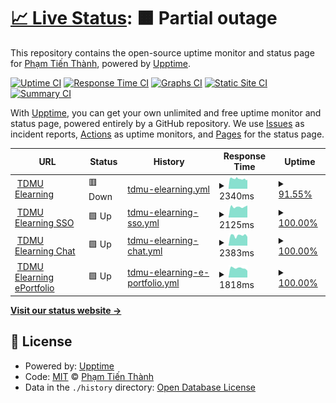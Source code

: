 # [📈 Live Status](https://status.pt-infra.net): <!--live status--> **🟧 Partial outage**

This repository contains the open-source uptime monitor and status page for [Phạm Tiến Thành](https://pt-infra.net), powered by [Upptime](https://github.com/upptime/upptime).

[![Uptime CI](https://github.com/tienthanh2509/pt-infra-status/workflows/Uptime%20CI/badge.svg)](https://github.com/tienthanh2509/pt-infra-status/actions?query=workflow%3A%22Uptime+CI%22)
[![Response Time CI](https://github.com/tienthanh2509/pt-infra-status/workflows/Response%20Time%20CI/badge.svg)](https://github.com/tienthanh2509/pt-infra-status/actions?query=workflow%3A%22Response+Time+CI%22)
[![Graphs CI](https://github.com/tienthanh2509/pt-infra-status/workflows/Graphs%20CI/badge.svg)](https://github.com/tienthanh2509/pt-infra-status/actions?query=workflow%3A%22Graphs+CI%22)
[![Static Site CI](https://github.com/tienthanh2509/pt-infra-status/workflows/Static%20Site%20CI/badge.svg)](https://github.com/tienthanh2509/pt-infra-status/actions?query=workflow%3A%22Static+Site+CI%22)
[![Summary CI](https://github.com/tienthanh2509/pt-infra-status/workflows/Summary%20CI/badge.svg)](https://github.com/tienthanh2509/pt-infra-status/actions?query=workflow%3A%22Summary+CI%22)

With [Upptime](https://upptime.js.org), you can get your own unlimited and free uptime monitor and status page, powered entirely by a GitHub repository. We use [Issues](https://github.com/tienthanh2509/pt-infra-status/issues) as incident reports, [Actions](https://github.com/tienthanh2509/pt-infra-status/actions) as uptime monitors, and [Pages](https://status.pt-infra.net) for the status page.

<!--start: status pages-->
<!-- This summary is generated by Upptime (https://github.com/upptime/upptime) -->
<!-- Do not edit this manually, your changes will be overwritten -->
<!-- prettier-ignore -->
| URL | Status | History | Response Time | Uptime |
| --- | ------ | ------- | ------------- | ------ |
| <img alt="" src="https://icons.duckduckgo.com/ip3/elearning.tdmu.edu.vn.ico" height="13"> [TDMU Elearning](https://elearning.tdmu.edu.vn) | 🟥 Down | [tdmu-elearning.yml](https://github.com/tienthanh2509/pt-infra-status/commits/HEAD/history/tdmu-elearning.yml) | <details><summary><img alt="Response time graph" src="./graphs/tdmu-elearning/response-time-week.png" height="20"> 2340ms</summary><br><a href="https://status.pt-infra.net/history/tdmu-elearning"><img alt="Response time 2850" src="https://img.shields.io/endpoint?url=https%3A%2F%2Fraw.githubusercontent.com%2Ftienthanh2509%2Fpt-infra-status%2FHEAD%2Fapi%2Ftdmu-elearning%2Fresponse-time.json"></a><br><a href="https://status.pt-infra.net/history/tdmu-elearning"><img alt="24-hour response time 2064" src="https://img.shields.io/endpoint?url=https%3A%2F%2Fraw.githubusercontent.com%2Ftienthanh2509%2Fpt-infra-status%2FHEAD%2Fapi%2Ftdmu-elearning%2Fresponse-time-day.json"></a><br><a href="https://status.pt-infra.net/history/tdmu-elearning"><img alt="7-day response time 2340" src="https://img.shields.io/endpoint?url=https%3A%2F%2Fraw.githubusercontent.com%2Ftienthanh2509%2Fpt-infra-status%2FHEAD%2Fapi%2Ftdmu-elearning%2Fresponse-time-week.json"></a><br><a href="https://status.pt-infra.net/history/tdmu-elearning"><img alt="30-day response time 3158" src="https://img.shields.io/endpoint?url=https%3A%2F%2Fraw.githubusercontent.com%2Ftienthanh2509%2Fpt-infra-status%2FHEAD%2Fapi%2Ftdmu-elearning%2Fresponse-time-month.json"></a><br><a href="https://status.pt-infra.net/history/tdmu-elearning"><img alt="1-year response time 2850" src="https://img.shields.io/endpoint?url=https%3A%2F%2Fraw.githubusercontent.com%2Ftienthanh2509%2Fpt-infra-status%2FHEAD%2Fapi%2Ftdmu-elearning%2Fresponse-time-year.json"></a></details> | <details><summary><a href="https://status.pt-infra.net/history/tdmu-elearning">91.55%</a></summary><a href="https://status.pt-infra.net/history/tdmu-elearning"><img alt="All-time uptime 96.92%" src="https://img.shields.io/endpoint?url=https%3A%2F%2Fraw.githubusercontent.com%2Ftienthanh2509%2Fpt-infra-status%2FHEAD%2Fapi%2Ftdmu-elearning%2Fuptime.json"></a><br><a href="https://status.pt-infra.net/history/tdmu-elearning"><img alt="24-hour uptime 91.01%" src="https://img.shields.io/endpoint?url=https%3A%2F%2Fraw.githubusercontent.com%2Ftienthanh2509%2Fpt-infra-status%2FHEAD%2Fapi%2Ftdmu-elearning%2Fuptime-day.json"></a><br><a href="https://status.pt-infra.net/history/tdmu-elearning"><img alt="7-day uptime 91.55%" src="https://img.shields.io/endpoint?url=https%3A%2F%2Fraw.githubusercontent.com%2Ftienthanh2509%2Fpt-infra-status%2FHEAD%2Fapi%2Ftdmu-elearning%2Fuptime-week.json"></a><br><a href="https://status.pt-infra.net/history/tdmu-elearning"><img alt="30-day uptime 93.26%" src="https://img.shields.io/endpoint?url=https%3A%2F%2Fraw.githubusercontent.com%2Ftienthanh2509%2Fpt-infra-status%2FHEAD%2Fapi%2Ftdmu-elearning%2Fuptime-month.json"></a><br><a href="https://status.pt-infra.net/history/tdmu-elearning"><img alt="1-year uptime 96.92%" src="https://img.shields.io/endpoint?url=https%3A%2F%2Fraw.githubusercontent.com%2Ftienthanh2509%2Fpt-infra-status%2FHEAD%2Fapi%2Ftdmu-elearning%2Fuptime-year.json"></a></details>
| <img alt="" src="https://icons.duckduckgo.com/ip3/sso.tdmu.edu.vn.ico" height="13"> [TDMU Elearning SSO](https://sso.tdmu.edu.vn) | 🟩 Up | [tdmu-elearning-sso.yml](https://github.com/tienthanh2509/pt-infra-status/commits/HEAD/history/tdmu-elearning-sso.yml) | <details><summary><img alt="Response time graph" src="./graphs/tdmu-elearning-sso/response-time-week.png" height="20"> 2125ms</summary><br><a href="https://status.pt-infra.net/history/tdmu-elearning-sso"><img alt="Response time 2094" src="https://img.shields.io/endpoint?url=https%3A%2F%2Fraw.githubusercontent.com%2Ftienthanh2509%2Fpt-infra-status%2FHEAD%2Fapi%2Ftdmu-elearning-sso%2Fresponse-time.json"></a><br><a href="https://status.pt-infra.net/history/tdmu-elearning-sso"><img alt="24-hour response time 2385" src="https://img.shields.io/endpoint?url=https%3A%2F%2Fraw.githubusercontent.com%2Ftienthanh2509%2Fpt-infra-status%2FHEAD%2Fapi%2Ftdmu-elearning-sso%2Fresponse-time-day.json"></a><br><a href="https://status.pt-infra.net/history/tdmu-elearning-sso"><img alt="7-day response time 2125" src="https://img.shields.io/endpoint?url=https%3A%2F%2Fraw.githubusercontent.com%2Ftienthanh2509%2Fpt-infra-status%2FHEAD%2Fapi%2Ftdmu-elearning-sso%2Fresponse-time-week.json"></a><br><a href="https://status.pt-infra.net/history/tdmu-elearning-sso"><img alt="30-day response time 1919" src="https://img.shields.io/endpoint?url=https%3A%2F%2Fraw.githubusercontent.com%2Ftienthanh2509%2Fpt-infra-status%2FHEAD%2Fapi%2Ftdmu-elearning-sso%2Fresponse-time-month.json"></a><br><a href="https://status.pt-infra.net/history/tdmu-elearning-sso"><img alt="1-year response time 2094" src="https://img.shields.io/endpoint?url=https%3A%2F%2Fraw.githubusercontent.com%2Ftienthanh2509%2Fpt-infra-status%2FHEAD%2Fapi%2Ftdmu-elearning-sso%2Fresponse-time-year.json"></a></details> | <details><summary><a href="https://status.pt-infra.net/history/tdmu-elearning-sso">100.00%</a></summary><a href="https://status.pt-infra.net/history/tdmu-elearning-sso"><img alt="All-time uptime 99.91%" src="https://img.shields.io/endpoint?url=https%3A%2F%2Fraw.githubusercontent.com%2Ftienthanh2509%2Fpt-infra-status%2FHEAD%2Fapi%2Ftdmu-elearning-sso%2Fuptime.json"></a><br><a href="https://status.pt-infra.net/history/tdmu-elearning-sso"><img alt="24-hour uptime 100.00%" src="https://img.shields.io/endpoint?url=https%3A%2F%2Fraw.githubusercontent.com%2Ftienthanh2509%2Fpt-infra-status%2FHEAD%2Fapi%2Ftdmu-elearning-sso%2Fuptime-day.json"></a><br><a href="https://status.pt-infra.net/history/tdmu-elearning-sso"><img alt="7-day uptime 100.00%" src="https://img.shields.io/endpoint?url=https%3A%2F%2Fraw.githubusercontent.com%2Ftienthanh2509%2Fpt-infra-status%2FHEAD%2Fapi%2Ftdmu-elearning-sso%2Fuptime-week.json"></a><br><a href="https://status.pt-infra.net/history/tdmu-elearning-sso"><img alt="30-day uptime 100.00%" src="https://img.shields.io/endpoint?url=https%3A%2F%2Fraw.githubusercontent.com%2Ftienthanh2509%2Fpt-infra-status%2FHEAD%2Fapi%2Ftdmu-elearning-sso%2Fuptime-month.json"></a><br><a href="https://status.pt-infra.net/history/tdmu-elearning-sso"><img alt="1-year uptime 99.91%" src="https://img.shields.io/endpoint?url=https%3A%2F%2Fraw.githubusercontent.com%2Ftienthanh2509%2Fpt-infra-status%2FHEAD%2Fapi%2Ftdmu-elearning-sso%2Fuptime-year.json"></a></details>
| <img alt="" src="https://icons.duckduckgo.com/ip3/chat.tdmu.edu.vn.ico" height="13"> [TDMU Elearning Chat](https://chat.tdmu.edu.vn) | 🟩 Up | [tdmu-elearning-chat.yml](https://github.com/tienthanh2509/pt-infra-status/commits/HEAD/history/tdmu-elearning-chat.yml) | <details><summary><img alt="Response time graph" src="./graphs/tdmu-elearning-chat/response-time-week.png" height="20"> 2383ms</summary><br><a href="https://status.pt-infra.net/history/tdmu-elearning-chat"><img alt="Response time 2901" src="https://img.shields.io/endpoint?url=https%3A%2F%2Fraw.githubusercontent.com%2Ftienthanh2509%2Fpt-infra-status%2FHEAD%2Fapi%2Ftdmu-elearning-chat%2Fresponse-time.json"></a><br><a href="https://status.pt-infra.net/history/tdmu-elearning-chat"><img alt="24-hour response time 2084" src="https://img.shields.io/endpoint?url=https%3A%2F%2Fraw.githubusercontent.com%2Ftienthanh2509%2Fpt-infra-status%2FHEAD%2Fapi%2Ftdmu-elearning-chat%2Fresponse-time-day.json"></a><br><a href="https://status.pt-infra.net/history/tdmu-elearning-chat"><img alt="7-day response time 2383" src="https://img.shields.io/endpoint?url=https%3A%2F%2Fraw.githubusercontent.com%2Ftienthanh2509%2Fpt-infra-status%2FHEAD%2Fapi%2Ftdmu-elearning-chat%2Fresponse-time-week.json"></a><br><a href="https://status.pt-infra.net/history/tdmu-elearning-chat"><img alt="30-day response time 2548" src="https://img.shields.io/endpoint?url=https%3A%2F%2Fraw.githubusercontent.com%2Ftienthanh2509%2Fpt-infra-status%2FHEAD%2Fapi%2Ftdmu-elearning-chat%2Fresponse-time-month.json"></a><br><a href="https://status.pt-infra.net/history/tdmu-elearning-chat"><img alt="1-year response time 2901" src="https://img.shields.io/endpoint?url=https%3A%2F%2Fraw.githubusercontent.com%2Ftienthanh2509%2Fpt-infra-status%2FHEAD%2Fapi%2Ftdmu-elearning-chat%2Fresponse-time-year.json"></a></details> | <details><summary><a href="https://status.pt-infra.net/history/tdmu-elearning-chat">100.00%</a></summary><a href="https://status.pt-infra.net/history/tdmu-elearning-chat"><img alt="All-time uptime 99.81%" src="https://img.shields.io/endpoint?url=https%3A%2F%2Fraw.githubusercontent.com%2Ftienthanh2509%2Fpt-infra-status%2FHEAD%2Fapi%2Ftdmu-elearning-chat%2Fuptime.json"></a><br><a href="https://status.pt-infra.net/history/tdmu-elearning-chat"><img alt="24-hour uptime 100.00%" src="https://img.shields.io/endpoint?url=https%3A%2F%2Fraw.githubusercontent.com%2Ftienthanh2509%2Fpt-infra-status%2FHEAD%2Fapi%2Ftdmu-elearning-chat%2Fuptime-day.json"></a><br><a href="https://status.pt-infra.net/history/tdmu-elearning-chat"><img alt="7-day uptime 100.00%" src="https://img.shields.io/endpoint?url=https%3A%2F%2Fraw.githubusercontent.com%2Ftienthanh2509%2Fpt-infra-status%2FHEAD%2Fapi%2Ftdmu-elearning-chat%2Fuptime-week.json"></a><br><a href="https://status.pt-infra.net/history/tdmu-elearning-chat"><img alt="30-day uptime 100.00%" src="https://img.shields.io/endpoint?url=https%3A%2F%2Fraw.githubusercontent.com%2Ftienthanh2509%2Fpt-infra-status%2FHEAD%2Fapi%2Ftdmu-elearning-chat%2Fuptime-month.json"></a><br><a href="https://status.pt-infra.net/history/tdmu-elearning-chat"><img alt="1-year uptime 99.81%" src="https://img.shields.io/endpoint?url=https%3A%2F%2Fraw.githubusercontent.com%2Ftienthanh2509%2Fpt-infra-status%2FHEAD%2Fapi%2Ftdmu-elearning-chat%2Fuptime-year.json"></a></details>
| <img alt="" src="https://icons.duckduckgo.com/ip3/eportfolio.tdmu.edu.vn.ico" height="13"> [TDMU Elearning ePortfolio](https://eportfolio.tdmu.edu.vn) | 🟩 Up | [tdmu-elearning-e-portfolio.yml](https://github.com/tienthanh2509/pt-infra-status/commits/HEAD/history/tdmu-elearning-e-portfolio.yml) | <details><summary><img alt="Response time graph" src="./graphs/tdmu-elearning-e-portfolio/response-time-week.png" height="20"> 1818ms</summary><br><a href="https://status.pt-infra.net/history/tdmu-elearning-e-portfolio"><img alt="Response time 1989" src="https://img.shields.io/endpoint?url=https%3A%2F%2Fraw.githubusercontent.com%2Ftienthanh2509%2Fpt-infra-status%2FHEAD%2Fapi%2Ftdmu-elearning-e-portfolio%2Fresponse-time.json"></a><br><a href="https://status.pt-infra.net/history/tdmu-elearning-e-portfolio"><img alt="24-hour response time 1319" src="https://img.shields.io/endpoint?url=https%3A%2F%2Fraw.githubusercontent.com%2Ftienthanh2509%2Fpt-infra-status%2FHEAD%2Fapi%2Ftdmu-elearning-e-portfolio%2Fresponse-time-day.json"></a><br><a href="https://status.pt-infra.net/history/tdmu-elearning-e-portfolio"><img alt="7-day response time 1818" src="https://img.shields.io/endpoint?url=https%3A%2F%2Fraw.githubusercontent.com%2Ftienthanh2509%2Fpt-infra-status%2FHEAD%2Fapi%2Ftdmu-elearning-e-portfolio%2Fresponse-time-week.json"></a><br><a href="https://status.pt-infra.net/history/tdmu-elearning-e-portfolio"><img alt="30-day response time 1715" src="https://img.shields.io/endpoint?url=https%3A%2F%2Fraw.githubusercontent.com%2Ftienthanh2509%2Fpt-infra-status%2FHEAD%2Fapi%2Ftdmu-elearning-e-portfolio%2Fresponse-time-month.json"></a><br><a href="https://status.pt-infra.net/history/tdmu-elearning-e-portfolio"><img alt="1-year response time 1989" src="https://img.shields.io/endpoint?url=https%3A%2F%2Fraw.githubusercontent.com%2Ftienthanh2509%2Fpt-infra-status%2FHEAD%2Fapi%2Ftdmu-elearning-e-portfolio%2Fresponse-time-year.json"></a></details> | <details><summary><a href="https://status.pt-infra.net/history/tdmu-elearning-e-portfolio">100.00%</a></summary><a href="https://status.pt-infra.net/history/tdmu-elearning-e-portfolio"><img alt="All-time uptime 99.86%" src="https://img.shields.io/endpoint?url=https%3A%2F%2Fraw.githubusercontent.com%2Ftienthanh2509%2Fpt-infra-status%2FHEAD%2Fapi%2Ftdmu-elearning-e-portfolio%2Fuptime.json"></a><br><a href="https://status.pt-infra.net/history/tdmu-elearning-e-portfolio"><img alt="24-hour uptime 100.00%" src="https://img.shields.io/endpoint?url=https%3A%2F%2Fraw.githubusercontent.com%2Ftienthanh2509%2Fpt-infra-status%2FHEAD%2Fapi%2Ftdmu-elearning-e-portfolio%2Fuptime-day.json"></a><br><a href="https://status.pt-infra.net/history/tdmu-elearning-e-portfolio"><img alt="7-day uptime 100.00%" src="https://img.shields.io/endpoint?url=https%3A%2F%2Fraw.githubusercontent.com%2Ftienthanh2509%2Fpt-infra-status%2FHEAD%2Fapi%2Ftdmu-elearning-e-portfolio%2Fuptime-week.json"></a><br><a href="https://status.pt-infra.net/history/tdmu-elearning-e-portfolio"><img alt="30-day uptime 100.00%" src="https://img.shields.io/endpoint?url=https%3A%2F%2Fraw.githubusercontent.com%2Ftienthanh2509%2Fpt-infra-status%2FHEAD%2Fapi%2Ftdmu-elearning-e-portfolio%2Fuptime-month.json"></a><br><a href="https://status.pt-infra.net/history/tdmu-elearning-e-portfolio"><img alt="1-year uptime 99.86%" src="https://img.shields.io/endpoint?url=https%3A%2F%2Fraw.githubusercontent.com%2Ftienthanh2509%2Fpt-infra-status%2FHEAD%2Fapi%2Ftdmu-elearning-e-portfolio%2Fuptime-year.json"></a></details>

<!--end: status pages-->

[**Visit our status website →**](https://status.pt-infra.net)

## 📄 License

- Powered by: [Upptime](https://github.com/upptime/upptime)
- Code: [MIT](./LICENSE) © [Phạm Tiến Thành](https://pt-infra.net)
- Data in the `./history` directory: [Open Database License](https://opendatacommons.org/licenses/odbl/1-0/)
